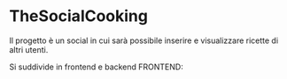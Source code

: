 # TheSocialCooking
Il progetto è un social in cui sarà possibile inserire e visualizzare ricette di altri utenti.

Si suddivide in frontend e backend
FRONTEND:
